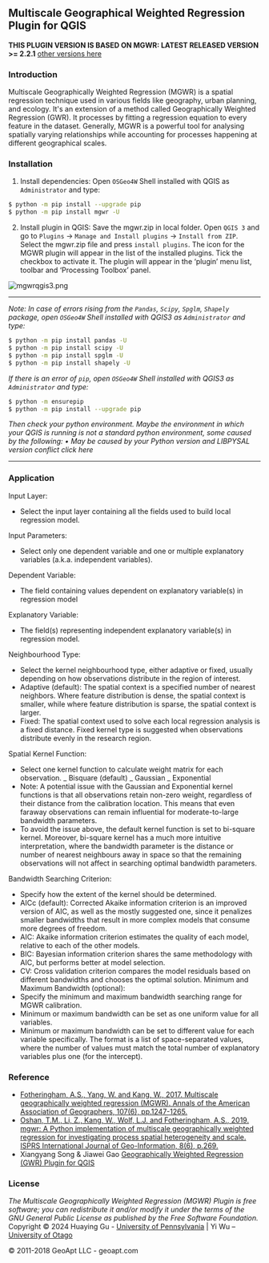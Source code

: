 ## Multiscale Geographical Weighted Regression Plugin for QGIS
**THIS PLUGIN VERSION IS BASED ON MGWR: LATEST RELEASED VERSION >= 2.2.1**  [other versions here](https://github.com/pysal/mgwr/)
### Introduction
Multiscale Geographically Weighted Regression (MGWR) is a spatial regression technique used in various fields like geography, urban planning, and ecology. It's an extension of a method called Geographically Weighted Regression (GWR). It processes by fitting a regression equation to every feature in the dataset. Generally, MGWR is a powerful tool for analysing spatially varying relationships while accounting for processes happening at different geographical scales.
### Installation
1. Install dependencies:
Open `OSGeo4W` Shell installed with QGIS as `Administrator` and type:
```sh
$ python -m pip install --upgrade pip
$ python -m pip install mgwr -U
```
2. Install plugin in QGIS:
Save the mgwr.zip in local folder. Open `QGIS 3` and go to `Plugins` -> `Manage and Install plugins` -> `Install from ZIP`. Select the mgwr.zip file and press `install plugins`. The icon for the MGWR plugin will appear in the list of the installed plugins. Tick the checkbox to activate it. The plugin will appear in the ‘plugin’ menu list, toolbar and ‘Processing Toolbox’ panel.


![mgwrqgis3.png](:/a8c2594fcfc845e4b7f1b356a6a78517)


***
_Note: In case of errors rising from the `Pandas`, `Scipy`, `Spglm`, `Shapely` package, open `OSGeo4W` Shell installed with QGIS3 as `Administrator` and type:_
```sh
$ python -m pip install pandas -U
$ python -m pip install scipy -U
$ python -m pip install spglm -U
$ python -m pip install shapely -U
```
_If there is an error of `pip`, open `OSGeo4W` Shell installed with QGIS3 as `Administrator` and type:_
```sh
$ python -m ensurepip
$ python -m pip install --upgrade pip
```
_Then check your python environment. Maybe the environment in which your QGIS is running is not a standard python environment, some caused by the following:
•	May be caused by your Python version and LIBPYSAL version conflict click here_
***
### Application
Input Layer:
-	Select the input layer containing all the fields used to build local regression model.

Input Parameters:
-	Select only one dependent variable and one or multiple explanatory variables (a.k.a. independent variables).

Dependent Variable: 
-	The field containing values dependent on explanatory variable(s) in regression model

Explanatory Variable: 
-	The field(s) representing independent explanatory variable(s) in regression model.

Neighbourhood Type:
-	Select the kernel neighbourhood type, either adaptive or fixed, usually depending on how observations distribute in the region of interest.
-	Adaptive (default): The spatial context is a specified number of nearest neighbors. Where feature distribution is dense, the spatial context is smaller, while where feature distribution is sparse, the spatial context is larger.
-	Fixed: The spatial context used to solve each local regression analysis is a fixed distance. Fixed kernel type is suggested when observations distribute evenly in the research region.

Spatial Kernel Function:
-	Select one kernel function to calculate weight matrix for each observation.
_ Bisquare (default)
_ Gaussian
_ Exponential
-	Note: A potential issue with the Gaussian and Exponential kernel functions is that all observations retain non-zero weight, regardless of their distance from the calibration location. This means that even faraway observations can remain influential for moderate-to-large bandwidth parameters.
-	To avoid the issue above, the default kernel function is set to bi-square kernel. Moreover, bi-square kernel has a much more intuitive interpretation, where the bandwidth parameter is the distance or number of nearest neighbours away in space so that the remaining observations will not affect in searching optimal bandwidth parameters.

Bandwidth Searching Criterion:
-	Specify how the extent of the kernel should be determined.
-	AICc (default): Corrected Akaike information criterion is an improved version of AIC, as well as the mostly suggested one, since it penalizes smaller bandwidths that result in more complex models that consume more degrees of freedom.
-	AIC: Akaike information criterion estimates the quality of each model, relative to each of the other models.
-	BIC: Bayesian information criterion shares the same methodology with AIC, but performs better at model selection.
-	CV: Cross validation criterion compares the model residuals based on different bandwidths and chooses the optimal solution.
Minimum and Maximum Bandwidth (optional):
-	Specify the minimum and maximum bandwidth searching range for MGWR calibration.
-	Minimum or maximum bandwidth can be set as one uniform value for all variables.
-	Minimum or maximum bandwidth can be set to different value for each variable specifically. The format is a list of space-separated values, where the number of values must match the total number of explanatory variables plus one (for the intercept).

### Reference
-	[Fotheringham, A.S., Yang, W. and Kang, W., 2017. Multiscale geographically weighted regression (MGWR). Annals of the American Association of Geographers, 107(6), pp.1247-1265.](https://www.tandfonline.com/doi/abs/10.1080/24694452.2017.1352480?casa_token=LL9HQLVnJUkAAAAA:bBSsBZ_fl5gHpqcvya1LEBtCBU0XMzOcRd79RxueihDoucCDOZ5l-cAOQblyn1ujVpG-w3bOFZ36)
-	[Oshan, T.M., Li, Z., Kang, W., Wolf, L.J. and Fotheringham, A.S., 2019. mgwr: A Python implementation of multiscale geographically weighted regression for investigating process spatial heterogeneity and scale. ISPRS International Journal of Geo-Information, 8(6), p.269.](https://www.mdpi.com/2220-9964/8/6/269)
-	Xiangyang Song & Jiawei Gao [Geographically Weighted Regression (GWR) Plugin for QGIS](https://github.com/XiangyangSong/GWR_Plugin)

### License
_The Multiscale Geographically Weighted Regression (MGWR) Plugin is free software; you can redistribute it and/or modify it under the terms of the GNU General Public License as published by the Free Software Foundation._
Copyright ©  2024 Huaying Gu - [University of Pennsylvania](https://www.upenn.edu/) | Yi Wu – [University of Otago](https://www.otago.ac.nz)


© 2011-2018 GeoApt LLC - geoapt.com
